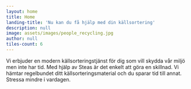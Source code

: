 ```yaml
---
layout: home
title: Home
landing-title: 'Nu kan du få hjälp med din källsortering'
description: null
image: assets/images/people_recycling.jpg
author: null
tiles-count: 6
---
```

Vi erbjuder en modern källsorteringstjänst för dig som vill skydda vår miljö men inte har tid. Med hjälp av Steas är det enkelt att göra en skillnad. Vi hämtar regelbundet ditt källsorteringsmaterial och du sparar tid till annat. Stressa mindre i vardagen.
